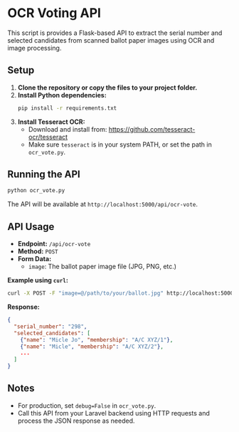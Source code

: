 # OCR Voting API

This script is provides a Flask-based API to extract the serial number and selected candidates from scanned ballot paper images using OCR and image processing.

## Setup

1. **Clone the repository or copy the files to your project folder.**
2. **Install Python dependencies:**
   ```bash
   pip install -r requirements.txt
   ```
3. **Install Tesseract OCR:**
   - Download and install from: https://github.com/tesseract-ocr/tesseract
   - Make sure `tesseract` is in your system PATH, or set the path in `ocr_vote.py`.

## Running the API

```bash
python ocr_vote.py
```

The API will be available at `http://localhost:5000/api/ocr-vote`.

## API Usage

- **Endpoint:** `/api/ocr-vote`
- **Method:** `POST`
- **Form Data:**
  - `image`: The ballot paper image file (JPG, PNG, etc.)

**Example using `curl`:**
```bash
curl -X POST -F "image=@/path/to/your/ballot.jpg" http://localhost:5000/api/ocr-vote
```

**Response:**
```json
{
  "serial_number": "298",
  "selected_candidates": [
    {"name": "Micle Jo", "membership": "A/C XYZ/1"},
    {"name": "Micle", "membership": "A/C XYZ/2"},
    ...
  ]
}
```

## Notes
- For production, set `debug=False` in `ocr_vote.py`.
- Call this API from your Laravel backend using HTTP requests and process the JSON response as needed.